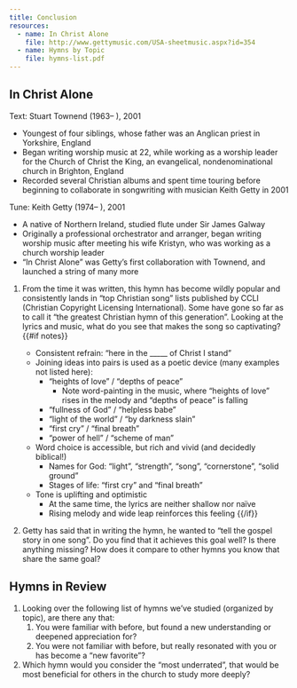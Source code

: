 ```yaml
---
title: Conclusion
resources:
  - name: In Christ Alone
    file: http://www.gettymusic.com/USA-sheetmusic.aspx?id=354
  - name: Hymns by Topic
    file: hymns-list.pdf
---
```

## In Christ Alone

Text: Stuart Townend (1963– ), 2001
 - Youngest of four siblings, whose father was an Anglican priest in Yorkshire, England
 - Began writing worship music at 22, while working as a worship leader for the Church of Christ the King, an evangelical, nondenominational church in Brighton, England
 - Recorded several Christian albums and spent time touring before beginning to collaborate in songwriting with musician Keith Getty in 2001

Tune: Keith Getty (1974– ), 2001
 - A native of Northern Ireland, studied flute under Sir James Galway
 - Originally a professional orchestrator and arranger, began writing worship music after meeting his wife Kristyn, who was working as a church worship leader
 - “In Christ Alone” was Getty’s first collaboration with Townend, and launched a string of many more

1. From the time it was written, this hymn has become wildly popular and consistently lands in “top Christian song” lists published by CCLI (Christian Copyright Licensing International). Some have gone so far as to call it “the greatest Christian hymn of this generation”. Looking at the lyrics and music, what do you see that makes the song so captivating?
{{#if notes}}
	- Consistent refrain: “here in the _____ of Christ I stand”
	- Joining ideas into pairs is used as a poetic device (many examples not listed here):
		- “heights of love” / “depths of peace”
			- Note word-painting in the music, where “heights of love” rises in the melody and “depths of peace” is falling
		- “fullness of God” / “helpless babe”
		- “light of the world” / “by darkness slain”
		- “first cry” / “final breath”
		- “power of hell” / “scheme of man”
	- Word choice is accessible, but rich and vivid (and decidedly biblical!)
		- Names for God: “light”, “strength”, “song”, “cornerstone”, “solid ground”
		- Stages of life: “first cry” and “final breath”
	- Tone is uplifting and optimistic
		- At the same time, the lyrics are neither shallow nor naïve
		- Rising melody and wide leap reinforces this feeling
{{/if}}

1. Getty has said that in writing the hymn, he wanted to “tell the gospel story in one song”. Do you find that it achieves this goal well? Is there anything missing? How does it compare to other hymns you know that share the same goal?

## Hymns in Review

1. Looking over the following list of hymns we’ve studied (organized by topic), are there any that:
	1. You were familiar with before, but found a new understanding or deepened appreciation for?
	1. You were not familiar with before, but really resonated with you or has become a “new favorite”?
1. Which hymn would you consider the “most underrated”, that would be most beneficial for others in the church to study more deeply?
